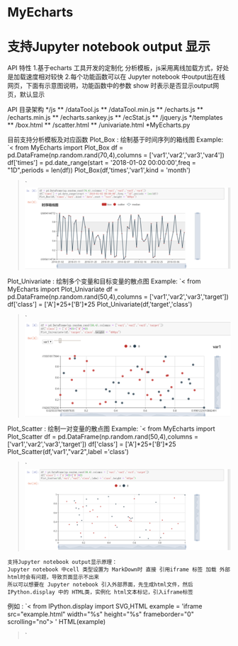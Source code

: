 # MyEcharts
# 支持Jupyter notebook output 显示

API 特性
1.基于echarts 工具开发的定制化 分析模板，js采用离线加载方式，好处是加载速度相对较快
2.每个功能函数可以在 Jupyter notebook 中output出在线网页，下面有示意图说明，功能函数中的参数 show  时表示是否显示output网页，默认显示

API 目录架构
*/js
**    /dataTool.js
**    /dataTool.min.js
**    /echarts.js
**    /echarts.min.js
**    /echarts.sankey.js
**    /ecStat.js
**    /jquery.js
*/templates
**    /box.html
**    /scatter.html
**    /univariate.html
*MyEcharts.py


目前支持分析模板及对应函数 
Plot_Box :  绘制基于时间序列的箱线图
    Example:
`<
    from MyEcharts import Plot_Box
    df = pd.DataFrame(np.random.rand(70,4),columns = ['var1','var2','var3','var4'])
    df['times'] = pd.date_range(start = '2018-01-02 00:00:00',freq = "1D",periods = len(df))
    Plot_Box(df,'times','var1',kind = 'month')
>`
![Image text](https://github.com/maoer4853678/MyEcharts/blob/master/image/box.png)

Plot_Univariate :  绘制多个变量和目标变量的散点图
    Example:
`<
    from MyEcharts import Plot_Univariate
    df = pd.DataFrame(np.random.rand(50,4),columns = ['var1','var2','var3','target'])
    df['class'] = ['A']*25+['B']*25
    Plot_Univariate(df,'target','class')
>`
![Image text](https://github.com/maoer4853678/MyEcharts/blob/master/image/univariate.png)

Plot_Scatter :  绘制一对变量的散点图
    Example:
`<
    from MyEcharts import Plot_Scatter
    df = pd.DataFrame(np.random.rand(50,4),columns = ['var1','var2','var3','target'])
    df['class'] = ['A']*25+['B']*25
    Plot_Scatter(df,'var1',"var2",label ='class')
>`
![Image text](https://github.com/maoer4853678/MyEcharts/blob/master/image/scatter.png)


    支持Jupyter notebook output显示原理：
    Jupyter notebook 中cell 类型设置为 MarkDown时 直接 引用iframe 标签 加载 外部 html时会有问题，导致页面显示不出来
    所以可以想要在 Jupyter notebook 引入外部界面，先生成html文件，然后IPython.display 中的 HTML类，实例化 html文本标记，引入iframe标签
例如 : 
`<
    from IPython.display import SVG,HTML
    example = 'iframe src="example.html" width="%s" height="%s" frameborder="0" scrolling="no"> </iframe>'
    HTML(example)
>`
